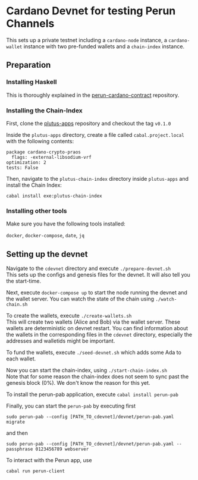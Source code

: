 # Cardano Devnet for testing Perun Channels

This sets up a private testnet including a `cardano-node` instance, a `cardano-wallet` instance with two pre-funded wallets and a `chain-index` instance.

## Preparation

### Installing Haskell

This is thoroughly explained in the [perun-cardano-contract](https://github.com/perun-network/perun-cardano-contract) repository.

### Installing the Chain-Index

First, clone the [plutus-apps](https://github.com/input-output-hk/plutus-apps) repository and checkout the tag `v0.1.0`

Inside the `plutus-apps` directory, create a file called `cabal.project.local` with the following contents:

```
package cardano-crypto-praos
  flags: -external-libsodium-vrf
optimization: 2
tests: False
```

Then, navigate to the `plutus-chain-index` directory inside `plutus-apps` and install the Chain Index:

`cabal install exe:plutus-chain-index`

### Installing other tools

Make sure you have the following tools installed:

`docker`, `docker-compose`, `date`, `jq`

## Setting up the devnet

Navigate to the `cdevnet` directory and execute `./prepare-devnet.sh`  
This sets up the configs and genesis files for the devnet. It will also tell you the start-time.

Next, execute `docker-compose up` to start the node running the devnet and the wallet server. You can watch the state of the chain using `./watch-chain.sh`

To create the wallets, execute `./create-wallets.sh`  
This will create two wallets (Alice and Bob) via the wallet server. These wallets are deterministic on devnet restart. You can find information about the wallets in the corresponding files in the `cdevnet` directory, especially the addresses and walletids might be important.

To fund the wallets, execute `./seed-devnet.sh` which adds some Ada to each wallet.

Now you can start the chain-index, using `./start-chain-index.sh`   
Note that for some reason the chain-index does not seem to sync past the genesis block (0%). We don't know the reason for this yet.

To install the perun-pab application, execute `cabal install perun-pab`

Finally, you can start the `perun-pab` by executing first 

`sudo perun-pab --config [PATH_TO_cdevnet]/devnet/perun-pab.yaml migrate`

and then

`sudo perun-pab --config [PATH_TO_cdevnet]/devnet/perun-pab.yaml --passphrase 0123456789 webserver`

To interact with the Perun app, use 

`cabal run perun-client`
